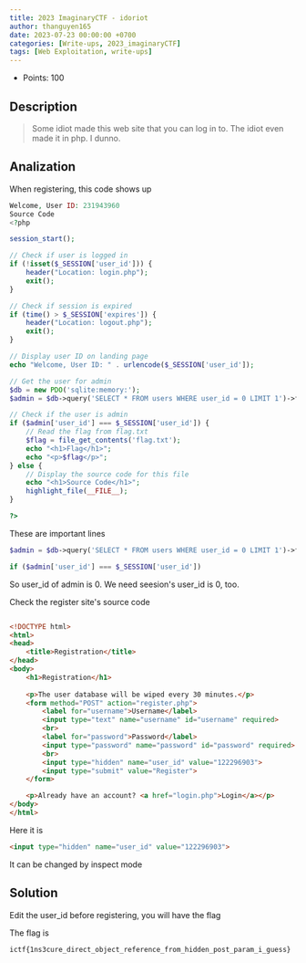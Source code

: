 ```yaml
---
title: 2023 ImaginaryCTF - idoriot
author: thanguyen165
date: 2023-07-23 00:00:00 +0700
categories: [Write-ups, 2023_imaginaryCTF]
tags: [Web Exploitation, write-ups]
---
```


* Points: 100

## Description

> Some idiot made this web site that you can log in to. The idiot even made it in php. I dunno.

## Analization

When registering, this code shows up

```php
Welcome, User ID: 231943960
Source Code
<?php

session_start();

// Check if user is logged in
if (!isset($_SESSION['user_id'])) {
    header("Location: login.php");
    exit();
}

// Check if session is expired
if (time() > $_SESSION['expires']) {
    header("Location: logout.php");
    exit();
}

// Display user ID on landing page
echo "Welcome, User ID: " . urlencode($_SESSION['user_id']);

// Get the user for admin
$db = new PDO('sqlite:memory:');
$admin = $db->query('SELECT * FROM users WHERE user_id = 0 LIMIT 1')->fetch();

// Check if the user is admin
if ($admin['user_id'] === $_SESSION['user_id']) {
    // Read the flag from flag.txt
    $flag = file_get_contents('flag.txt');
    echo "<h1>Flag</h1>";
    echo "<p>$flag</p>";
} else {
    // Display the source code for this file
    echo "<h1>Source Code</h1>";
    highlight_file(__FILE__);
}

?> 
```

These are important lines

```php
$admin = $db->query('SELECT * FROM users WHERE user_id = 0 LIMIT 1')->fetch();
```

```php
if ($admin['user_id'] === $_SESSION['user_id'])
```

So user_id of admin is 0. We need seesion's user_id is 0, too.

Check the register site's source code

```html

<!DOCTYPE html>
<html>
<head>
    <title>Registration</title>
</head>
<body>
    <h1>Registration</h1>
    
    <p>The user database will be wiped every 30 minutes.</p>
    <form method="POST" action="register.php">
        <label for="username">Username</label>
        <input type="text" name="username" id="username" required>
        <br>
        <label for="password">Password</label>
        <input type="password" name="password" id="password" required>
        <br>
        <input type="hidden" name="user_id" value="122296903">
        <input type="submit" value="Register">
    </form>

    <p>Already have an account? <a href="login.php">Login</a></p>
</body>
</html>
```

Here it is
```html
<input type="hidden" name="user_id" value="122296903">
```

It can be changed by inspect mode

## Solution

Edit the user_id before registering, you will have the flag

The flag is
```
ictf{1ns3cure_direct_object_reference_from_hidden_post_param_i_guess}
```
